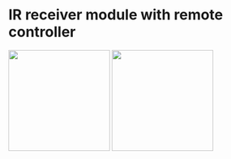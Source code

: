 # IR receiver module with remote controller
<a><img src="https://alltopnotch.co.uk/wp-content/uploads/imported/0/KY-022-Infrared-Receiver-Sensor-Module-Detector-IR-TSOP1838-379kHz-Arduino-Pic-232749508970-700x700.jpg" height="200" width="200"></a>
<a><img src="https://robu.in/wp-content/uploads/2020/06/IR-Remote-Control-6.jpg" height="200" width="200"></a>
